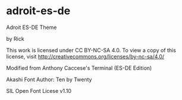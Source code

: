 # adroit-es-de

Adroit ES-DE Theme

by Rick






This work is licensed under CC BY-NC-SA 4.0. To view a copy of this license, visit http://creativecommons.org/licenses/by-nc-sa/4.0/

Modified from Anthony Caccese's Terminal (ES-DE Edition)

Akashi Font Author: Ten by Twenty

SIL Open Font Licese v1.10

